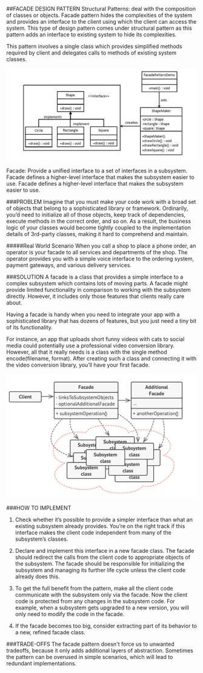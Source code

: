 ##FACADE DESIGN PATTERN
Structural Patterns: deal with the composition of classes or objects.
Facade pattern hides the complexities of the system and provides an 
interface to the client using which the client can access the system. 
This type of design pattern comes under structural pattern as this pattern 
adds an interface to existing system to hide its complexities.

This pattern involves a single class which provides simplified methods 
required by client and delegates calls to methods of existing system classes.

![img.png](resources/img.png)

Facade: Provide a unified interface to a set of interfaces in a 
subsystem. Facade defines a higher-level interface that makes the 
subsystem easier to use.
Facade defines a higher-level interface that makes the subsystem easier to use.
    
###PROBLEM
Imagine that you must make your code work with a broad set of 
objects that belong to a sophisticated library or framework. Ordinarily, 
you’d need to initialize all of those objects, keep track of dependencies, 
execute methods in the correct order, and so on.
As a result, the business logic of your classes would become 
tightly coupled to the implementation details of 3rd-party classes, 
making it hard to comprehend and maintain.

#####Real World Scenario 
When you call a shop to place a phone order, an operator is your facade to all 
services and departments of the shop. The operator provides you with a simple voice 
interface to the ordering system, payment gateways, and various delivery services.

###SOLUTION
A facade is a class that provides a simple interface to a complex subsystem which contains lots of moving parts. A facade might provide limited functionality in comparison to working with the subsystem directly. However, it includes only those features that clients really care about.

Having a facade is handy when you need to integrate your app with a sophisticated library that has dozens of features, but you just need a tiny bit of its functionality.

For instance, an app that uploads short funny videos with cats to social media could potentially use a professional video conversion library. However, all that it really needs is a class with the single method encode(filename, format). After creating such a class and connecting it with the video conversion library, you’ll have your first facade.

![img_7.png](resources/img_7.png)

###HOW TO IMPLEMENT


1. Check whether it’s possible to provide a simpler interface than what an existing subsystem already provides. You’re on the right track if this interface makes the client code independent from many of the subsystem’s classes.

2. Declare and implement this interface in a new facade class. The facade should redirect the calls from the client code to appropriate objects of the subsystem. The facade should be responsible for initializing the subsystem and managing its further life cycle unless the client code already does this.

3. To get the full benefit from the pattern, make all the client code communicate with the subsystem only via the facade. Now the client code is protected from any changes in the subsystem code. For example, when a subsystem gets upgraded to a new version, you will only need to modify the code in the facade.

4. If the facade becomes too big, consider extracting part of its behavior to a new, refined facade class.

###TRADE-OFFS
The facade pattern doesn't force us to unwanted tradeoffs, because it only adds additional layers of abstraction.
Sometimes the pattern can be overused in simple scenarios, which will lead to redundant implementations.